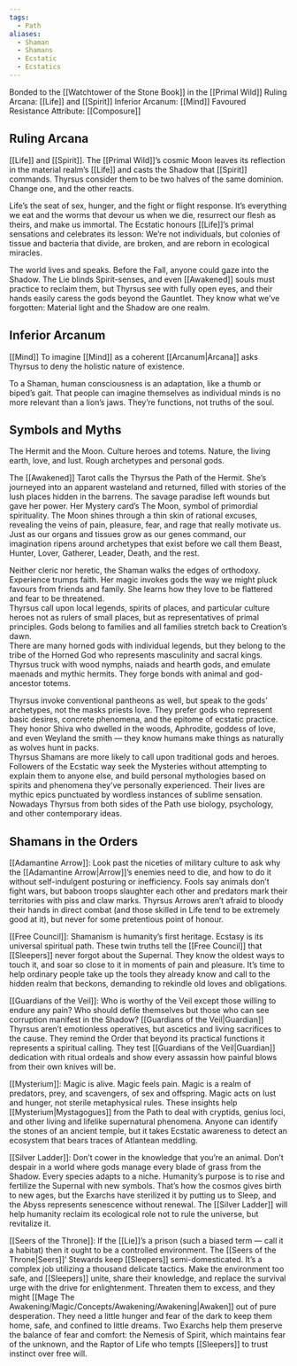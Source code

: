 ```yaml
---
tags:
  - Path
aliases:
  - Shaman
  - Shamans
  - Ecstatic
  - Ecstatics
---
```

Bonded to the [[Watchtower of the Stone Book]] in the [[Primal Wild]]
Ruling Arcana: [[Life]] and [[Spirit]]
Inferior Arcanum: [[Mind]]
Favoured Resistance Attribute: [[Composure]]

## Ruling Arcana
[[Life]] and [[Spirit]]. 
The [[Primal Wild]]’s cosmic Moon leaves its reflection in the material realm’s [[Life]] and casts the Shadow that [[Spirit]] commands. Thyrsus consider them to be two halves of the same dominion. Change one, and the other reacts.

Life’s the seat of sex, hunger, and the fight or flight response. It’s everything we eat and the worms that devour us when we die, resurrect our flesh as theirs, and make us immortal. The Ecstatic honours [[Life]]’s primal sensations and celebrates its lesson: We’re not individuals, but colonies of tissue and bacteria that divide, are broken, and are reborn in ecological miracles. 

The world lives and speaks. Before the Fall, anyone could gaze into the Shadow. The Lie blinds Spirit-senses, and even [[Awakened]] souls must practice to reclaim them, but Thyrsus see with fully open eyes, and their hands easily caress the gods beyond the Gauntlet. They know what we’ve forgotten: Material light and the Shadow are one realm.
## Inferior Arcanum
[[Mind]]
To imagine [[Mind]] as a coherent [[Arcanum|Arcana]] asks Thyrsus to deny the holistic nature of existence.

To a Shaman, human consciousness is an adaptation, like a thumb or biped’s gait. That people can imagine themselves as individual minds is no more relevant than a lion’s jaws. They’re functions, not truths of the soul.
## Symbols and Myths
The Hermit and the Moon. Culture heroes and totems. Nature, the living earth, love, and lust. Rough archetypes and personal gods. 

The [[Awakened]] Tarot calls the Thyrsus the Path of the Hermit. She’s journeyed into an apparent wasteland and returned, filled with stories of the lush places hidden in the barrens. The savage paradise left wounds but gave her power. Her Mystery card’s The Moon, symbol of primordial spirituality. The Moon shines through a thin skin of rational excuses, revealing the veins of pain, pleasure, fear, and rage that really motivate us. Just as our organs and tissues grow as our genes command, our imagination ripens around archetypes that exist before we call them Beast, Hunter, Lover, Gatherer, Leader, Death, and the rest. 

Neither cleric nor heretic, the Shaman walks the edges of orthodoxy. Experience trumps faith. Her magic invokes gods the way we might pluck favours from friends and family. She learns how they love to be flattered and fear to be threatened.  
Thyrsus call upon local legends, spirits of places, and particular culture heroes not as rulers of small places, but as representatives of primal principles. Gods belong to families and all families stretch back to Creation’s dawn.  
There are many horned gods with individual legends, but they belong to the tribe of the Horned God who represents masculinity and sacral kings. Thyrsus truck with wood nymphs, naiads and hearth gods, and emulate maenads and mythic hermits. They forge bonds with animal and god-ancestor totems.

Thyrsus invoke conventional pantheons as well, but speak to the gods’ archetypes, not the masks priests love. They prefer gods who represent basic desires, concrete phenomena, and the epitome of ecstatic practice. They honor Shiva who dwelled in the woods, Aphrodite, goddess of love, and even Weyland the smith — they know humans make things as naturally as wolves hunt in packs.  
Thyrsus Shamans are more likely to call upon traditional gods and heroes. Followers of the Ecstatic way seek the Mysteries without attempting to explain them to anyone else, and build personal mythologies based on spirits and phenomena they’ve personally experienced. Their lives are mythic epics punctuated by wordless instances of sublime sensation. Nowadays Thyrsus from both sides of the Path use biology, psychology, and other contemporary ideas.
## Shamans in the Orders
[[Adamantine Arrow]]:
Look past the niceties of military culture to ask why the [[Adamantine Arrow|Arrow]]’s enemies need to die, and how to do it without self-indulgent posturing or inefficiency. Fools say animals don’t fight wars, but baboon troops slaughter each other and predators mark their territories with piss and claw marks. Thyrsus Arrows aren’t afraid to bloody their hands in direct combat (and those skilled in Life tend to be extremely good at it), but never for some pretentious point of honour.

[[Free Council]]:
Shamanism is humanity’s first heritage. Ecstasy is its universal spiritual path. These twin truths tell the [[Free Council]] that [[Sleepers]] never forgot about the Supernal. They know the oldest ways to touch it, and soar so close to it in moments of pain and pleasure. It’s time to help ordinary people take up the tools they already know and call to the hidden realm that beckons, demanding to rekindle old loves and obligations.

[[Guardians of the Veil]]:
Who is worthy of the Veil except those willing to endure any pain? Who should defile themselves but those who can see corruption manifest in the Shadow? [[Guardians of the Veil|Guardian]] Thyrsus aren’t emotionless operatives, but ascetics and living sacrifices to the cause. They remind the Order that beyond its practical functions it represents a spiritual calling. They test [[Guardians of the Veil|Guardian]] dedication with ritual ordeals and show every assassin how painful blows from their own knives will be.

[[Mysterium]]:
Magic is alive. Magic feels pain. Magic is a realm of predators, prey, and scavengers, of sex and offspring. Magic acts on lust and hunger, not sterile metaphysical rules. These insights help [[Mysterium|Mystagogues]] from the Path to deal with cryptids, genius loci, and other living and lifelike supernatural phenomena. Anyone can identify the stones of an ancient temple, but it takes Ecstatic awareness to detect an ecosystem that bears traces of Atlantean meddling.

[[Silver Ladder]]:
Don’t cower in the knowledge that you’re an animal. Don’t despair in a world where gods manage every blade of grass from the Shadow. Every species adapts to a niche. Humanity’s purpose is to rise and fertilize the Supernal with new symbols. That’s how the cosmos gives birth to new ages, but the Exarchs have sterilized it by putting us to Sleep, and the Abyss represents senescence without renewal. The [[Silver Ladder]] will help humanity reclaim its ecological role not to rule the universe, but revitalize it.

[[Seers of the Throne]]:
If the [[Lie]]’s a prison (such a biased term — call it a habitat) then it ought to be a controlled environment. The [[Seers of the Throne|Seers]]’ Stewards keep [[Sleepers]] semi-domesticated. It’s a complex job utilizing a thousand delicate tactics. Make the environment too safe, and [[Sleepers]] unite, share their knowledge, and replace the survival urge with the drive for enlightenment. Threaten them to excess, and they might [[Mage The Awakening/Magic/Concepts/Awakening/Awakening|Awaken]] out of pure desperation. They need a little hunger and fear of the dark to keep them home, safe, and confined to little dreams. Two Exarchs help them preserve the balance of fear and comfort: the Nemesis of Spirit, which maintains fear of the unknown, and the Raptor of Life who tempts [[Sleepers]] to trust instinct over free will.